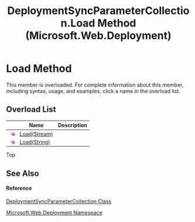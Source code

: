 ﻿---
title: DeploymentSyncParameterCollection.Load Method  (Microsoft.Web.Deployment)
TOCTitle: Load Method
ms:assetid: Overload:Microsoft.Web.Deployment.DeploymentSyncParameterCollection.Load
ms:mtpsurl: https://msdn.microsoft.com/en-us/library/microsoft.web.deployment.deploymentsyncparametercollection.load(v=VS.90)
ms:contentKeyID: 22753907
ms.date: 05/02/2012
mtps_version: v=VS.90
f1_keywords:
- Microsoft.Web.Deployment.DeploymentSyncParameterCollection.Load
dev_langs:
- CSharp
- JScript
- VB
---

# Load Method

This member is overloaded. For complete information about this member, including syntax, usage, and examples, click a name in the overload list.

## Overload List

<table>
<thead>
<tr class="header">
<th> </th>
<th>Name</th>
<th>Description</th>
</tr>
</thead>
<tbody>
<tr class="odd">
<td><img src="images/Dd565996.pubmethod(en-us,VS.90).gif" title="Public method" alt="Public method" /></td>
<td><a href="deploymentsyncparametercollection-load-method-stream-microsoft-web-deployment.md">Load(Stream)</a></td>
<td></td>
</tr>
<tr class="even">
<td><img src="images/Dd565996.pubmethod(en-us,VS.90).gif" title="Public method" alt="Public method" /></td>
<td><a href="deploymentsyncparametercollection-load-method-string-microsoft-web-deployment.md">Load(String)</a></td>
<td></td>
</tr>
</tbody>
</table>


Top

## See Also

#### Reference

[DeploymentSyncParameterCollection Class](deploymentsyncparametercollection-class-microsoft-web-deployment.md)

[Microsoft.Web.Deployment Namespace](microsoft-web-deployment-namespace.md)

